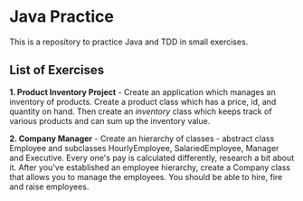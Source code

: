 # Java Practice
This is a repository to practice Java and TDD in small exercises.

## List of Exercises
**1. Product Inventory Project** - Create an application which manages an inventory of products. Create a product class which has a price, id, and quantity on hand. Then create an *inventory* class which keeps track of various products and can sum up the inventory value.

**2. Company Manager** - Create an hierarchy of classes - abstract class Employee and subclasses HourlyEmployee, SalariedEmployee, Manager and Executive. Every one's pay is calculated differently, research a bit about it.
                         After you've established an employee hierarchy, create a Company class that allows you to manage the employees. You should be able to hire, fire and raise employees. 
